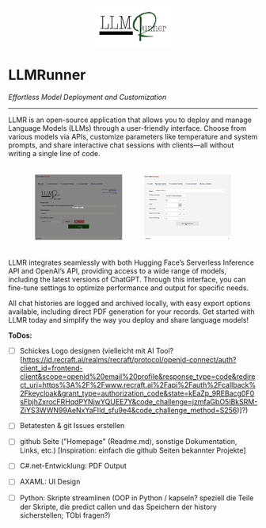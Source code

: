 <!-- 
README.md

This README serves as the main landing page for our project. Later, when we switch the repository to public, this should provide an overview of the application, download links for various platforms, and links to documentation files.
-->

<div align="center">
  <picture>
    <source srcset="LLMR/Assets/logo_wide_DARK.png" media="(prefers-color-scheme: dark)">
    <img src="LLMR/Assets/logo_wide.png" alt="LLMR Logo" width="30%">
  </picture>
</div>

# LLMRunner

*Effortless Model Deployment and Customization*

---

LLMR is an open-source application that allows you to deploy and manage Language Models (LLMs) through a user-friendly interface. Choose from various models via APIs, customize parameters like temperature and system prompts, and share interactive chat sessions with clients—all without writing a single line of code. 

<div align="center">
  <img src="LLMR/Assets/GIFs/loginWithAPIkeyANDpythoPath.gif" alt="Model Selection" width="35%" style="margin: 20px;">
  <img src="LLMR/Assets/GIFs/openAiModelSelection.gif" alt="OpenAI Model Selection" width="35%" style="margin: 20px;">
</div>

LLMR integrates seamlessly with both Hugging Face’s Serverless Inference API and OpenAI’s API, providing access to a wide range of models, including the latest versions of ChatGPT. Through this interface, you can fine-tune settings to optimize performance and output for specific needs. 

All chat histories are logged and archived locally, with easy export options available, including direct PDF generation for your records. Get started with LLMR today and simplify the way you deploy and share language models!


**ToDos:**

- [ ] Schickes Logo designen (vielleicht mit AI Tool? [https://id.recraft.ai/realms/recraft/protocol/openid-connect/auth?client_id=frontend-client&scope=openid%20email%20profile&response_type=code&redirect_uri=https%3A%2F%2Fwww.recraft.ai%2Fapi%2Fauth%2Fcallback%2Fkeycloak&grant_type=authorization_code&state=kEaZp_9REBacg0F0sFbjhZxrocFRHqdPYNjwYQUEE7Y&code_challenge=jzmfaGbO5IBkSRM-ZiYS3WWN99AeNxYaFIld_sfu9e4&code_challenge_method=S256)]?)
- [ ] Betatesten & git Issues erstellen
- [ ] github Seite ("Homepage" (Readme.md), sonstige Dokumentation, Links, etc.) [Inspiration: einfach die github Seiten bekannter Projekte]
- [ ] C#.net-Entwicklung: PDF Output
- [ ] AXAML: UI Design
- [ ] Python: Skripte streamlinen (OOP in Python / kapseln? speziell die Teile der Skripte, die predict callen und das Speichern der history sicherstellen; TObi fragen?)


